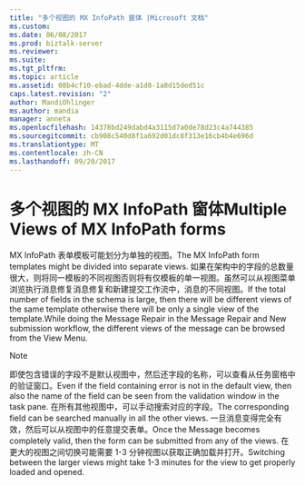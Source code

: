 ```yaml
---
title: "多个视图的 MX InfoPath 窗体 |Microsoft 文档"
ms.custom: 
ms.date: 06/08/2017
ms.prod: biztalk-server
ms.reviewer: 
ms.suite: 
ms.tgt_pltfrm: 
ms.topic: article
ms.assetid: 08b4cf10-ebad-4dde-a1d8-1a8d15ded51c
caps.latest.revision: "2"
author: MandiOhlinger
ms.author: mandia
manager: anneta
ms.openlocfilehash: 14378bd249dabd4a3115d7a0de78d23c4a744385
ms.sourcegitcommit: cb908c540d8f1a692d01dc8f313e16cb4b4e696d
ms.translationtype: MT
ms.contentlocale: zh-CN
ms.lasthandoff: 09/20/2017
---
```

# <a name="multiple-views-of-mx-infopath-forms"></a><span data-ttu-id="13ea7-102">多个视图的 MX InfoPath 窗体</span><span class="sxs-lookup"><span data-stu-id="13ea7-102">Multiple Views of MX InfoPath forms</span></span>
<span data-ttu-id="13ea7-103">MX InfoPath 表单模板可能划分为单独的视图。</span><span class="sxs-lookup"><span data-stu-id="13ea7-103">The MX InfoPath form templates might be divided into separate views.</span></span> <span data-ttu-id="13ea7-104">如果在架构中的字段的总数量很大，则将同一模板的不同视图否则将有仅模板的单一视图。虽然可以从视图菜单浏览执行消息修复消息修复和新建提交工作流中，消息的不同视图。</span><span class="sxs-lookup"><span data-stu-id="13ea7-104">If the total number of fields in the schema is large, then there will be different views of the same template otherwise there will be only a single view of the template.While doing the Message Repair in the Message Repair and New submission workflow, the different views of the message can be browsed from the View Menu.</span></span>  
  
> [!NOTE]
>  <span data-ttu-id="13ea7-105">即使包含错误的字段不是默认视图中，然后还字段的名称，可以查看从任务窗格中的验证窗口。</span><span class="sxs-lookup"><span data-stu-id="13ea7-105">Even if the field containing error is not in the default view, then also the name of the field can be seen from the validation window in the task pane.</span></span> <span data-ttu-id="13ea7-106">在所有其他视图中，可以手动搜索对应的字段。</span><span class="sxs-lookup"><span data-stu-id="13ea7-106">The corresponding field can be searched manually in all the other views.</span></span> <span data-ttu-id="13ea7-107">一旦消息变得完全有效，然后可以从视图中的任意提交表单。</span><span class="sxs-lookup"><span data-stu-id="13ea7-107">Once the Message becomes completely valid, then the form can be submitted from any of the views.</span></span> <span data-ttu-id="13ea7-108">在更大的视图之间切换可能需要 1-3 分钟视图以获取正确加载并打开。</span><span class="sxs-lookup"><span data-stu-id="13ea7-108">Switching between the larger views might take 1-3 minutes for the view to get properly loaded and opened.</span></span>